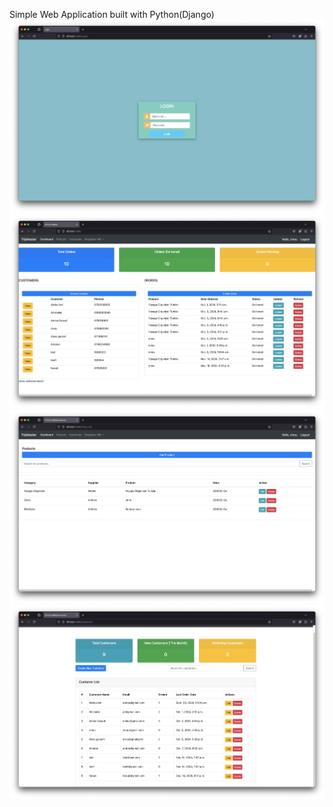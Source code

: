 Simple Web Application built with Python(Django)
![Cheese!](https://github.com/wh1max/TripMaster/blob/main/images/login.png)
![Cheese!](https://github.com/wh1max/TripMaster/blob/main/images/dashboard.png)
![Cheese!](https://github.com/wh1max/TripMaster/blob/main/images/products.png)
![Cheese!](https://github.com/wh1max/TripMaster/blob/main/images/customer.png)
